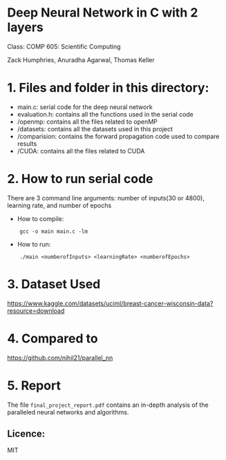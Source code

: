 # Deep Neural Network in C with 2 layers
Class: COMP 605: Scientific Computing

Zack Humphries, Anuradha Agarwal, Thomas Keller


# 1. Files and folder in this directory:
- main.c: serial code for the deep neural network
- evaluation.h: contains all the functions used in the serial code 
- /openmp: contains all the files related to openMP
- /datasets: contains all the datasets used in this project
- /comparision: contains the forward propagation code used to compare results
- /CUDA: contains all the files related to CUDA

# 2. How to run serial code
There are 3 command line arguments: number of inputs(30 or 4800), learning rate, and number of epochs
- How to compile:
```
	gcc -o main main.c -lm
```
- How to run: 

```
	./main <numberofInputs> <learningRate> <numberofEpochs>
```

# 3. Dataset Used
https://www.kaggle.com/datasets/uciml/breast-cancer-wisconsin-data?resource=download

# 4. Compared to
https://github.com/nihil21/parallel_nn

# 5. Report
The file `final_project_report.pdf` contains an in-depth analysis of the paralleled neural networks and algorithms.

## Licence:
MIT
